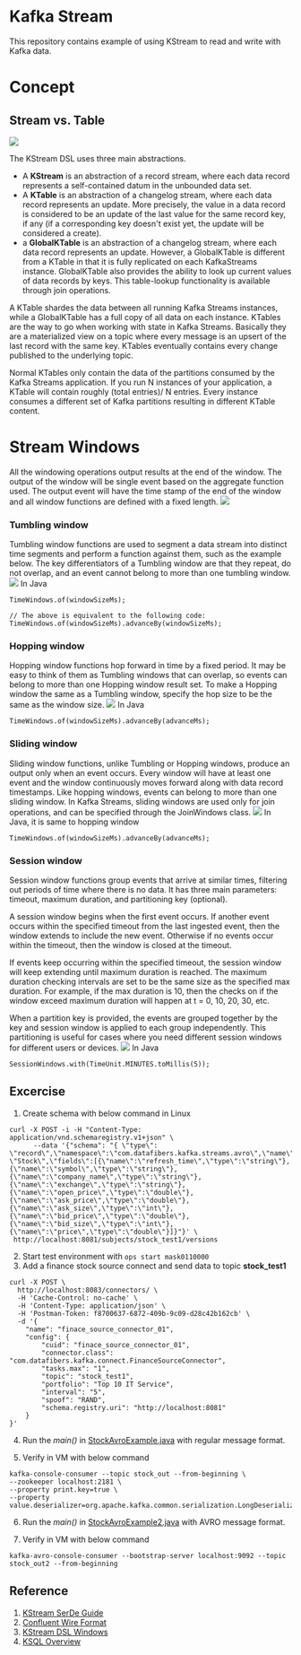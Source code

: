 # Kafka Stream
This repository contains example of using KStream to read and write with Kafka data.
# Concept
## Stream vs. Table
![](https://www.rittmanmead.com/blog/content/images/2017/09/StreamVSTableAcc.gif)

The KStream DSL uses three main abstractions. 
* A **KStream** is an abstraction of a record stream, where each data record represents a self-contained datum in the unbounded data set. 
* A **KTable** is an abstraction of a changelog stream, where each data record represents an update. More precisely, the value in a data record is considered to be an update of the last value for the same record key, if any (if a corresponding key doesn't exist yet, the update will be considered a create).
* a **GlobalKTable** is an abstraction of a changelog stream, where each data record represents an update. However, a GlobalKTable is different from a KTable in that it is fully replicated on each KafkaStreams instance. GlobalKTable also provides the ability to look up current values of data records by keys. This table-lookup functionality is available through join operations.

A KTable shardes the data between all running Kafka Streams instances, while a GlobalKTable has a full copy of all data on each instance. KTables are the way to go when working with state in Kafka Streams. Basically they are a materialized view on a topic where every message is an upsert of the last record with the same key. KTables eventually contains every change published to the underlying topic.

Normal KTables only contain the data of the partitions consumed by the Kafka Streams application. If you run N instances of your application, a KTable will contain roughly (total entries)/ N entries. Every instance consumes a different set of Kafka partitions resulting in different KTable content.

# Stream Windows
All the windowing operations output results at the end of the window. The output of the window will be single event based on the aggregate function used. The output event will have the time stamp of the end of the window and all window functions are defined with a fixed length.
![](https://docs.microsoft.com/en-us/azure/stream-analytics/media/stream-analytics-window-functions/stream-analytics-window-functions-conceptual.png)
### Tumbling window
Tumbling window functions are used to segment a data stream into distinct time segments and perform a function against them, such as the example below. The key differentiators of a Tumbling window are that they repeat, do not overlap, and an event cannot belong to more than one tumbling window.
![](https://docs.microsoft.com/en-us/azure/stream-analytics/media/stream-analytics-window-functions/stream-analytics-window-functions-tumbling-intro.png)
In Java
```
TimeWindows.of(windowSizeMs);

// The above is equivalent to the following code:
TimeWindows.of(windowSizeMs).advanceBy(windowSizeMs);
```
### Hopping window
Hopping window functions hop forward in time by a fixed period. It may be easy to think of them as Tumbling windows that can overlap, so events can belong to more than one Hopping window result set. To make a Hopping window the same as a Tumbling window, specify the hop size to be the same as the window size.
![](https://docs.microsoft.com/en-us/azure/stream-analytics/media/stream-analytics-window-functions/stream-analytics-window-functions-hopping-intro.png)
In Java
```
TimeWindows.of(windowSizeMs).advanceBy(advanceMs);
```
### Sliding window
Sliding window functions, unlike Tumbling or Hopping windows, produce an output only when an event occurs. Every window will have at least one event and the window continuously moves forward along with data record timestamps. Like hopping windows, events can belong to more than one sliding window. In Kafka Streams, sliding windows are used only for join operations, and can be specified through the JoinWindows class.
![](https://docs.microsoft.com/en-us/azure/stream-analytics/media/stream-analytics-window-functions/stream-analytics-window-functions-sliding-intro.png)
In Java, it is same to hopping window
```
TimeWindows.of(windowSizeMs).advanceBy(advanceMs);
```
### Session window 
Session window functions group events that arrive at similar times, filtering out periods of time where there is no data. It has three main parameters: timeout, maximum duration, and partitioning key (optional).

A session window begins when the first event occurs. If another event occurs within the specified timeout from the last ingested event, then the window extends to include the new event. Otherwise if no events occur within the timeout, then the window is closed at the timeout.

If events keep occurring within the specified timeout, the session window will keep extending until maximum duration is reached. The maximum duration checking intervals are set to be the same size as the specified max duration. For example, if the max duration is 10, then the checks on if the window exceed maximum duration will happen at t = 0, 10, 20, 30, etc.

When a partition key is provided, the events are grouped together by the key and session window is applied to each group independently. This partitioning is useful for cases where you need different session windows for different users or devices.
![](https://docs.microsoft.com/en-us/azure/stream-analytics/media/stream-analytics-window-functions/stream-analytics-window-functions-session-intro.png)
In Java
```
SessionWindows.with(TimeUnit.MINUTES.toMillis(5));
```
## Excercise
1. Create schema with below command in Linux
```
curl -X POST -i -H "Content-Type: application/vnd.schemaregistry.v1+json" \
      --data '{"schema": "{ \"type\": \"record\",\"namespace\":\"com.datafibers.kafka.streams.avro\",\"name\": \"Stock\",\"fields\":[{\"name\":\"refresh_time\",\"type\":\"string\"},{\"name\":\"symbol\",\"type\":\"string\"},{\"name\":\"company_name\",\"type\":\"string\"},{\"name\":\"exchange\",\"type\":\"string\"},{\"name\":\"open_price\",\"type\":\"double\"},{\"name\":\"ask_price\",\"type\":\"double\"},{\"name\":\"ask_size\",\"type\":\"int\"},{\"name\":\"bid_price\",\"type\":\"double\"},{\"name\":\"bid_size\",\"type\":\"int\"},{\"name\":\"price\",\"type\":\"double\"}]}"}' \
 http://localhost:8081/subjects/stock_test1/versions
 ```
2. Start test environment with ```ops start mask0110000```
3. Add a finance stock source connect and send data to topic **stock_test1**
```
curl -X POST \
  http://localhost:8083/connectors/ \
  -H 'Cache-Control: no-cache' \
  -H 'Content-Type: application/json' \
  -H 'Postman-Token: f8700637-6872-409b-9c09-d28c42b162cb' \
  -d '{
    "name": "finace_source_connector_01",
    "config": {
    	"cuid": "finace_source_connector_01",
        "connector.class": "com.datafibers.kafka.connect.FinanceSourceConnector",
        "tasks.max": "1",
        "topic": "stock_test1",
        "portfolio": "Top 10 IT Service",
        "interval": "5",
        "spoof": "RAND",
        "schema.registry.uri": "http://localhost:8081"
    }
}'
```
4. Run the _main()_ in [StockAvroExample.java](https://github.com/datafibers/simple_stream/blob/master/df_stream_kafka/src/main/java/com/datafibers/kafka/streams/StockAvroExample.java) with regular message format.

5. Verify in VM with below command
```
kafka-console-consumer --topic stock_out --from-beginning \
--zookeeper localhost:2181 \
--property print.key=true \
--property value.deserializer=org.apache.kafka.common.serialization.LongDeserializer
```
6. Run the _main()_ in [StockAvroExample2.java](https://github.com/datafibers/simple_stream/blob/master/df_stream_kafka/src/main/java/com/datafibers/kafka/streams/StockAvroExample2.java) with AVRO message format.

7. Verify in VM with below command
```
kafka-avro-console-consumer --bootstrap-server localhost:9092 --topic stock_out2 --from-beginning
```

## Reference
1. [KStream SerDe Guide](https://docs.confluent.io/current/streams/developer-guide/datatypes.html#streams-developer-guide-serdes)
2. [Confluent Wire Format](https://docs.confluent.io/current/schema-registry/docs/serializer-formatter.html#wire-format)
3. [KStream DSL Windows](https://docs.confluent.io/current/streams/developer-guide/dsl-api.html#windowing)
4. [KSQL Overview](https://www.rittmanmead.com/blog/2017/10/ksql-streaming-sql-for-apache-kafka/)
